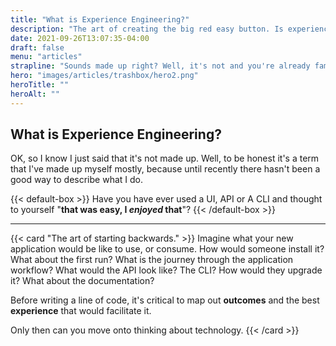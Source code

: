 ```yaml
---
title: "What is Experience Engineering?"
description: "The art of creating the big red easy button. Is experience engineering even a real thing? Let's talk about what it means to engineer experiences."
date: 2021-09-26T13:07:35-04:00
draft: false
menu: "articles"
strapline: "Sounds made up right? Well, it's not and you're already familiar with what we do."
hero: "images/articles/trashbox/hero2.png"
heroTitle: ""
heroAlt: ""
---
```


## What is Experience Engineering?

OK, so I know I just said that it's not made up. Well, to be honest it's a term that I've made up myself mostly, because until recently there hasn't been a good way to describe what I do. 

{{< default-box >}}
Have you have ever used a UI, API or A CLI and thought to yourself "**that was easy, I _enjoyed_ that**"?
{{< /default-box >}}

---

{{< card "The art of starting backwards." >}}
Imagine what your new application would be like to use, or consume. How would someone install it? What about the first run? What is the 
journey through the application workflow? What would the API look like? The CLI? How would they upgrade it? What about the documentation? 

Before writing a line of code, it's critical to map out **outcomes** and the best **experience** that would facilitate it. 

Only then can you move onto thinking about technology.
{{< /card >}}

